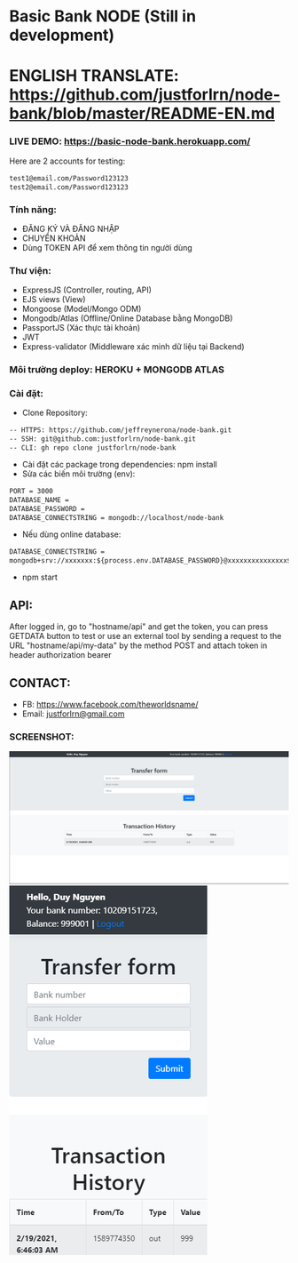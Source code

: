 # Basic Bank NODE (Still in development)
# ENGLISH TRANSLATE: https://github.com/justforlrn/node-bank/blob/master/README-EN.md
### LIVE DEMO: https://basic-node-bank.herokuapp.com/ 
Here are 2 accounts for testing:
```
test1@email.com/Password123123
test2@email.com/Password123123
```
### Tính năng:
- ĐĂNG KÝ VÀ ĐĂNG NHẬP
- CHUYỂN KHOẢN
- Dùng TOKEN API để xem thông tin người dùng
### Thư viện:
- ExpressJS (Controller, routing, API)
- EJS views (View)
- Mongoose (Model/Mongo ODM)
- Mongodb/Atlas (Offline/Online Database bằng MongoDB)
- PassportJS (Xác thực tài khoản)
- JWT
- Express-validator (Middleware xác minh dữ liệu tại Backend)
### Môi trường deploy: HEROKU + MONGODB ATLAS
### Cài đặt:
- Clone Repository:
```
-- HTTPS: https://github.com/jeffreynerona/node-bank.git
-- SSH: git@github.com:justforlrn/node-bank.git
-- CLI: gh repo clone justforlrn/node-bank
```
- Cài đặt các package trong dependencies: npm install
- Sửa các biến môi trường (env): 
```
PORT = 3000
DATABASE_NAME = 
DATABASE_PASSWORD = 
DATABASE_CONNECTSTRING = mongodb://localhost/node-bank
```
- Nếu dùng online database:
```
DATABASE_CONNECTSTRING = mongodb+srv://xxxxxxx:${process.env.DATABASE_PASSWORD}@xxxxxxxxxxxxxxx${process.env.DATABASE_NAME}xxxxxxxxxxxxxxxxxx
```
- npm start

## API:
After logged in, go to "hostname/api" and get the token, you can press GETDATA button to test or use an external tool by sending a request to the URL "hostname/api/my-data" by the method POST and attach token in header authorization bearer

## CONTACT:
- FB: https://www.facebook.com/theworldsname/
- Email: justforlrn@gmail.com

### SCREENSHOT:
![PC screenshot](https://raw.githubusercontent.com/justforlrn/node-bank/master/public/images/app-screenshot/PC.png?v=4&s=200)
![Mobile screenshot](https://raw.githubusercontent.com/justforlrn/node-bank/master/public/images/app-screenshot/Mobile.png)

